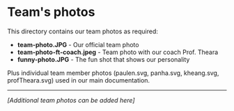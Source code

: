 Team's photos
====

This directory contains our team photos as required:

- **team-photo.JPG** - Our official team photo
- **team-photo-ft-coach.jpeg** - Team photo with our coach Prof. Theara
- **funny-photo.JPG** - The fun shot that shows our personality

Plus individual team member photos (paulen.svg, panha.svg, kheang.svg, profTheara.svg) used in our main documentation.

---

*[Additional team photos can be added here]*
